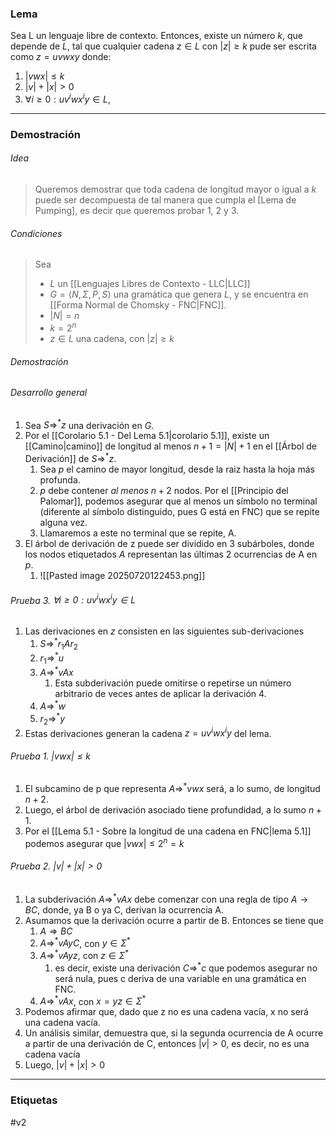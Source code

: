 ### Lema

Sea L un lenguaje libre de contexto. Entonces, existe un número $k$, que depende de $L$, tal que cualquier cadena $z\in L$ con $|z| \ge k$ pude ser escrita como $z=uvwxy$ donde:
1. $|vwx| \le k$
2. $|v|+|x|>0$
3. $\forall i \ge 0:uv^iwx^iy\in L$,
***
### Demostración

###### Idea

> Queremos demostrar que toda cadena de longitud mayor o igual a $k$ puede ser decompuesta de tal manera que cumpla el [Lema de Pumping], es decir que queremos probar 1, 2 y 3.

###### Condiciones

> Sea
>    - $L$ un [[Lenguajes Libres de Contexto - LLC|LLC]] 
>    - $G=\langle N,\Sigma,P,S\rangle$ una gramática que genera $L$, y se encuentra en [[Forma Normal de Chomsky - FNC|FNC]].
>    - $|N|=n$
>    - $k=2^n$
>    - $z\in L$ una cadena, con $|z|\ge k$

###### Demostración
###### Desarrollo general

1. Sea $S\Rightarrow^*z$ una derivación en $G$.
2. Por el [[Corolario 5.1 - Del Lema 5.1|corolario 5.1]], existe un [[Camino|camino]] de longitud al menos $n+1=|N| + 1$ en el [[Árbol de Derivación]] de $S\Rightarrow^*z$.
	1. Sea $p$ el camino de mayor longitud, desde la raiz hasta la hoja más profunda.
	2. $p$ debe contener _al menos_ $n+2$ nodos. Por el [[Principio del Palomar]], podemos asegurar que al menos un símbolo no terminal (diferente al símbolo distinguido, pues G está en FNC) que se repite alguna vez.
	3. Llamaremos a este no terminal que se repite, A.
3. El árbol de derivación de z puede ser dividido en 3 subárboles, donde los nodos etiquetados $A$ representan las últimas 2 ocurrencias de A en $p$.
	1.  ![[Pasted image 20250720122453.png]]

###### Prueba 3. $\forall i \ge 0:uv^iwx^iy\in L$
1. Las derivaciones en $z$ consisten en las siguientes sub-derivaciones
	1. $S\Rightarrow^*r_1Ar_2$
	2. $r_1\Rightarrow^*u$
	3. $A\Rightarrow^*vAx$
		1. Esta subderivación puede omitirse o repetirse un número arbitrario de veces antes de aplicar la derivación 4.
	4. $A\Rightarrow^*w$
	5. $r_2\Rightarrow^*y$
2. Estas derivaciones generan la cadena $z=uv^iwx^iy$ del lema.
###### Prueba 1. $|vwx| \le k$

1. El subcamino de p que representa $A\Rightarrow^*vwx$ será, a lo sumo, de longitud $n+2$. 
2. Luego, el árbol de derivación asociado tiene profundidad, a lo sumo $n+1$.
3. Por el [[Lema 5.1 - Sobre la longitud de una cadena en FNC|lema 5.1]]  podemos asegurar que $|vwx|\le 2^n=k$  
###### Prueba 2. $|v|+|x|>0$

1. La subderivación $A\Rightarrow^*vAx$ debe comenzar con una regla de tipo $A\rightarrow BC$, donde, ya B o ya C, derivan la ocurrencia A.
2. Asumamos que la derivación ocurre a partir de B. Entonces se tiene que
	1. $A\Rightarrow BC$
	2. $A\Rightarrow^* vAyC$, con $y\in \Sigma^*$
	3. $A\Rightarrow^* vAyz$, con $z\in \Sigma^*$
		1. es decir, existe una derivación $C\Rightarrow^* c$ que podemos asegurar no será nula, pues c deriva de una variable en una gramática en FNC.
	4. $A\Rightarrow^* vAx$, con $x=yz\in \Sigma^*$
3. Podemos afirmar que, dado que z no es una cadena vacía, x no será una cadena vacía.
4. Un análisis similar, demuestra que, si la segunda ocurrencia de A ocurre a partir de una derivación de C, entonces $|v|>0$, es decir, no es una cadena vacía
5. Luego, $|v|+|x|>0$


***
### Etiquetas
#v2 